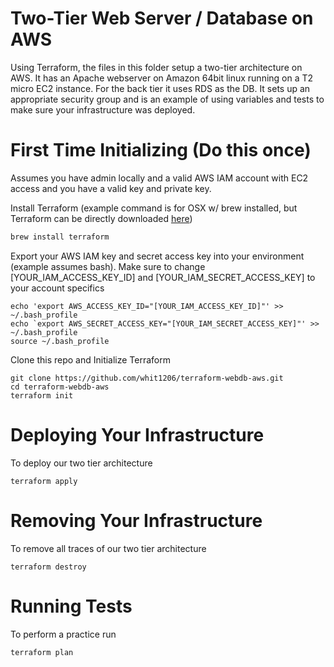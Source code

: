 # Two-Tier Web Server / Database on AWS

Using Terraform, the files in this folder setup a two-tier architecture on AWS. It has an Apache webserver on Amazon 64bit linux running on a T2 micro EC2 instance. For the back tier it uses RDS as the DB. It sets up an appropriate security group and is an example of using variables and tests to make sure your infrastructure was deployed.  

# First Time Initializing (Do this once)
Assumes you have admin locally and a valid AWS IAM account with EC2 access and you have a valid key and private key.

Install Terraform (example command is for OSX w/ brew installed, but Terraform can be directly downloaded [here](https://www.terraform.io/downloads.html))
```bash
brew install terraform
```

Export your AWS IAM key and secret access key into your environment (example assumes bash).
Make sure to change [YOUR_IAM_ACCESS_KEY_ID] and [YOUR_IAM_SECRET_ACCESS_KEY] to your account specifics
```
echo 'export AWS_ACCESS_KEY_ID="[YOUR_IAM_ACCESS_KEY_ID]"' >> ~/.bash_profile
echo `export AWS_SECRET_ACCESS_KEY="[YOUR_IAM_SECRET_ACCESS_KEY]"' >> ~/.bash_profile
source ~/.bash_profile
```

Clone this repo and Initialize Terraform
```
git clone https://github.com/whit1206/terraform-webdb-aws.git
cd terraform-webdb-aws
terraform init
```

# Deploying Your Infrastructure
To deploy our two tier architecture
```
terraform apply
```

# Removing Your Infrastructure
To remove all traces of our two tier architecture
```
terraform destroy
```

# Running Tests
To perform a practice run
```
terraform plan
```
